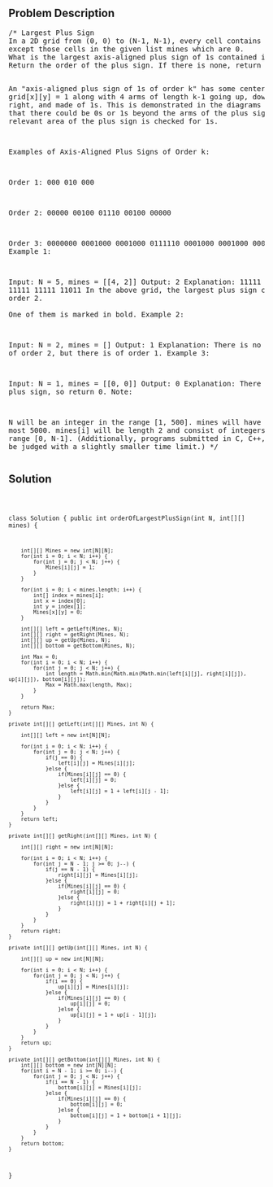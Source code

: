 <!--
<style>
  body { font-family: Arial, sans-serif; }
  .container { max-width: 500px; margin: auto; padding: 20px; }
  .comment-block { background-color: #f9f9f9; padding: 10px; border-left: 5px solid #ccc; }
  .code-block { background-color: #f4f4f4; padding: 10px; border: 1px solid #ddd; }
</style>
-->

<div class='container'>
<h2>Problem Description</h2>
<div class='comment-block'>
<pre>
/* Largest Plus Sign
In a 2D grid from (0, 0) to (N-1, N-1), every cell contains a 1, 
except those cells in the given list mines which are 0. 
What is the largest axis-aligned plus sign of 1s contained in the grid? 
Return the order of the plus sign. If there is none, return 0.

An "axis-aligned plus sign of 1s of order k" has some center 
grid[x][y] = 1 along with 4 arms of length k-1 going up, down, left, 
and right, and made of 1s. This is demonstrated in the diagrams below. 
Note that there could be 0s or 1s beyond the arms of the plus sign, 
only the relevant area of the plus sign is checked for 1s.

Examples of Axis-Aligned Plus Signs of Order k:

Order 1:
000
010
000

Order 2:
00000
00100
01110
00100
00000

Order 3:
0000000
0001000
0001000
0111110
0001000
0001000
0000000
Example 1:

Input: N = 5, mines = [[4, 2]]
Output: 2
Explanation:
11111
11111
11111
11111
11011
In the above grid, the largest plus sign can only be order 2.  
One of them is marked in bold.
Example 2:

Input: N = 2, mines = []
Output: 1
Explanation:
There is no plus sign of order 2, but there is of order 1.
Example 3:

Input: N = 1, mines = [[0, 0]]
Output: 0
Explanation:
There is no plus sign, so return 0.
Note:

N will be an integer in the range [1, 500].
mines will have length at most 5000.
mines[i] will be length 2 and consist of integers in the range [0, N-1].
(Additionally, programs submitted in C, C++, or C# will be judged with a 
slightly smaller time limit.)
*/
</pre>
</div>

<h2>Solution</h2>
<div class='code-block'>
<pre><code class='language-java'>

class Solution {
    public int orderOfLargestPlusSign(int N, int[][] mines) {
        
        int[][] Mines = new int[N][N];
        for(int i = 0; i < N; i++) {
            for(int j = 0; j < N; j++) {
                Mines[i][j] = 1; 
            }
        }
        
        for(int i = 0; i < mines.length; i++) {
            int[] index = mines[i];
            int x = index[0];
            int y = index[1];
            Mines[x][y] = 0;
        }
            
        int[][] left = getLeft(Mines, N);
        int[][] right = getRight(Mines, N);
        int[][] up = getUp(Mines, N);
        int[][] bottom = getBottom(Mines, N);
        
        int Max = 0;
        for(int i = 0; i < N; i++) {
            for(int j = 0; j < N; j++) {
                int length = Math.min(Math.min(Math.min(left[i][j], right[i][j]), up[i][j]), bottom[i][j]);
                Max = Math.max(length, Max);
            }
        }
        
        return Max;
    }
    
    private int[][] getLeft(int[][] Mines, int N) {
  
        int[][] left = new int[N][N];
        
        for(int i = 0; i < N; i++) {
            for(int j = 0; j < N; j++) {
                if(j == 0) {
                    left[i][j] = Mines[i][j];
                }else {
                    if(Mines[i][j] == 0) {
                        left[i][j] = 0; 
                    }else {
                        left[i][j] = 1 + left[i][j - 1];
                    }
                }   
            }   
        }
        return left;   
    }
    
    private int[][] getRight(int[][] Mines, int N) {
        
        int[][] right = new int[N][N];
 
        for(int i = 0; i < N; i++) {
            for(int j = N - 1; j >= 0; j--) {
                if(j == N - 1) {
                    right[i][j] = Mines[i][j];
                }else {
                    if(Mines[i][j] == 0) {
                        right[i][j] = 0;
                    }else {
                        right[i][j] = 1 + right[i][j + 1];
                    }
                }   
            }   
        }
        return right;
    }
    
    private int[][] getUp(int[][] Mines, int N) {

        int[][] up = new int[N][N];
 
        for(int i = 0; i < N; i++) {
            for(int j = 0; j < N; j++) {
                if(i == 0) {
                    up[i][j] = Mines[i][j];
                }else {
                    if(Mines[i][j] == 0) {
                        up[i][j] = 0;
                    }else {
                        up[i][j] = 1 + up[i - 1][j];
                    }
                }   
            }   
        }
        return up;        
    }
    
    private int[][] getBottom(int[][] Mines, int N) {
        int[][] bottom = new int[N][N];
        for(int i = N - 1; i >= 0; i--) {
            for(int j = 0; j < N; j++) {
                if(i == N - 1) {
                    bottom[i][j] = Mines[i][j];
                }else {
                    if(Mines[i][j] == 0) {
                        bottom[i][j] = 0;
                    }else {
                        bottom[i][j] = 1 + bottom[i + 1][j];
                    }
                }   
            }   
        }
        return bottom;
    }
}</code></pre>
</div>
</div>
